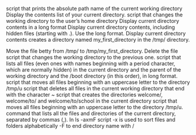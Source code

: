 script that prints the absolute path name of the current working directory
Display the contents list of your current directory.
script that changes the working directory to the user’s home directory
Display current directory contents in a long format
Display current directory contents, including hidden files (starting with .). Use the long format.
Display current directory contents
creates a directory named my_first_directory in the /tmp/ directory.

Move the file betty from /tmp/ to /tmp/my_first_directory.
Delete the file 
script that changes the working directory to the previous one.
script that lists all files (even ones with names beginning with a period character, which are normally hidden) in the current directory and the parent of the working directory and the /boot directory (in this order), in long format.
script that moves all files beginning with an uppercase letter to the directory /tmp/u
script that deletes all files in the current working directory that end with the character ~
script that creates the directories welcome/, welcome/to/ and welcome/to/school in the current directory
script that moves all files beginning with an uppercase letter to the directory /tmp/u.
command that lists all the files and directories of the current directory, separated by commas (,).
 In ls -axmF script -x is used to sort files and folders alphabetically -F to end directory name with /
